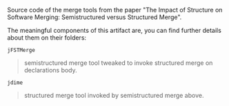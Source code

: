 
Source code of the merge tools from the paper "The Impact of Structure on Software Merging: Semistructured versus Structured Merge".

The meaningful components of this artifact are, you can find further details about them on their folders: 

`jFSTMerge`
> semistructured merge tool tweaked to invoke structured merge on declarations body.

`jdime` 
> structured merge tool invoked by semistructured merge above.

